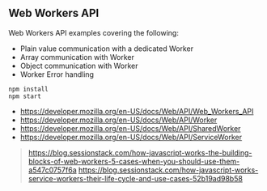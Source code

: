 ## Web Workers API

Web Workers API examples covering the following:

- Plain value communication with a dedicated Worker
- Array communication with Worker
- Object communication with Worker
- Worker Error handling


```
npm install
npm start
```

- https://developer.mozilla.org/en-US/docs/Web/API/Web_Workers_API
- https://developer.mozilla.org/en-US/docs/Web/API/Worker
- https://developer.mozilla.org/en-US/docs/Web/API/SharedWorker
- https://developer.mozilla.org/en-US/docs/Web/API/ServiceWorker

>https://blog.sessionstack.com/how-javascript-works-the-building-blocks-of-web-workers-5-cases-when-you-should-use-them-a547c0757f6a
https://blog.sessionstack.com/how-javascript-works-service-workers-their-life-cycle-and-use-cases-52b19ad98b58
